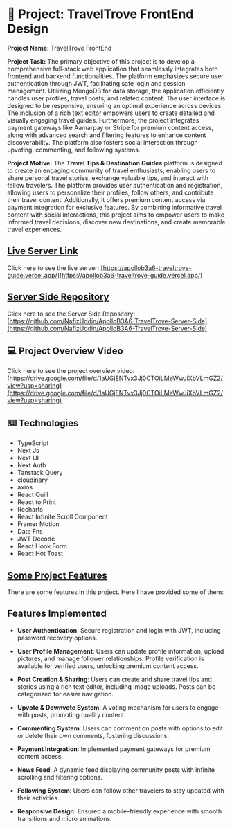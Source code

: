 # :ledger: Project: TravelTrove FrontEnd Design

**Project Name:** TravelTrove FrontEnd

**Project Task:** The primary objective of this project is to develop a comprehensive full-stack web application that seamlessly integrates both frontend and backend functionalities. The platform emphasizes secure user authentication through JWT, facilitating safe login and session management. Utilizing MongoDB for data storage, the application efficiently handles user profiles, travel posts, and related content. The user interface is designed to be responsive, ensuring an optimal experience across devices. The inclusion of a rich text editor empowers users to create detailed and visually engaging travel guides. Furthermore, the project integrates payment gateways like Aamarpay or Stripe for premium content access, along with advanced search and filtering features to enhance content discoverability. The platform also fosters social interaction through upvoting, commenting, and following systems.

**Project Motive:** The **Travel Tips & Destination Guides** platform is designed to create an engaging community of travel enthusiasts, enabling users to share personal travel stories, exchange valuable tips, and interact with fellow travelers. The platform provides user authentication and registration, allowing users to personalize their profiles, follow others, and contribute their travel content. Additionally, it offers premium content access via payment integration for exclusive features. By combining informative travel content with social interactions, this project aims to empower users to make informed travel decisions, discover new destinations, and create memorable travel experiences.

## [ Live Server Link](https://apollob3a6-traveltrove-guide.vercel.app/)

Click here to see the live server: [https://apollob3a6-traveltrove-guide.vercel.app/](https://apollob3a6-traveltrove-guide.vercel.app/)

## [ Server Side Repository](https://github.com/NafizUddin/ApolloB3A6-TravelTrove-Server-Side)

Click here to see the Server Side Repository: [https://github.com/NafizUddin/ApolloB3A6-TravelTrove-Server-Side](https://github.com/NafizUddin/ApolloB3A6-TravelTrove-Server-Side)

## :computer: Project Overview Video

Click here to see the project overview video: [https://drive.google.com/file/d/1aUGjENTvx3Jj0CTOiLMeWwJiXbVLmGZ2/view?usp=sharing](https://drive.google.com/file/d/1aUGjENTvx3Jj0CTOiLMeWwJiXbVLmGZ2/view?usp=sharing)

## :keyboard: Technologies

- TypeScript
- Next Js
- Next UI
- Next Auth
- Tanstack Query
- cloudinary
- axios
- React Quill
- React to Print
- Recharts
- React Infinite Scroll Component
- Framer Motion
- Date Fns
- JWT Decode
- React Hook Form
- React Hot Toast

## [Some Project Features](https://github.com/NafizUddin/ApolloB3A4-PowerFit-Client-Side)

There are some features in this project. Here I have provided some of them:

## Features Implemented

- **User Authentication**: Secure registration and login with JWT, including password recovery options.

- **User Profile Management**: Users can update profile information, upload pictures, and manage follower relationships. Profile verification is available for verified users, unlocking premium content access.

- **Post Creation & Sharing**: Users can create and share travel tips and stories using a rich text editor, including image uploads. Posts can be categorized for easier navigation.

- **Upvote & Downvote System**: A voting mechanism for users to engage with posts, promoting quality content.

- **Commenting System**: Users can comment on posts with options to edit or delete their own comments, fostering discussions.

- **Payment Integration**: Implemented payment gateways for premium content access.

- **News Feed**: A dynamic feed displaying community posts with infinite scrolling and filtering options.

- **Following System**: Users can follow other travelers to stay updated with their activities.

- **Responsive Design**: Ensured a mobile-friendly experience with smooth transitions and micro animations.
